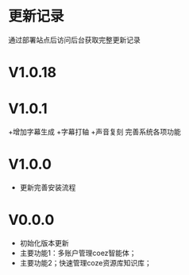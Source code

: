 # 更新记录
通过部署站点后访问后台获取完整更新记录
# V1.0.18

# V1.0.1

+增加字幕生成
+字幕打轴
+声音复刻 
完善系统各项功能

# V1.0.0
- 更新完善安装流程


# V0.0.0
- 初始化版本更新
- 主要功能1：多账户管理coez智能体；
- 主要功能2；快速管理coze资源库知识库；

